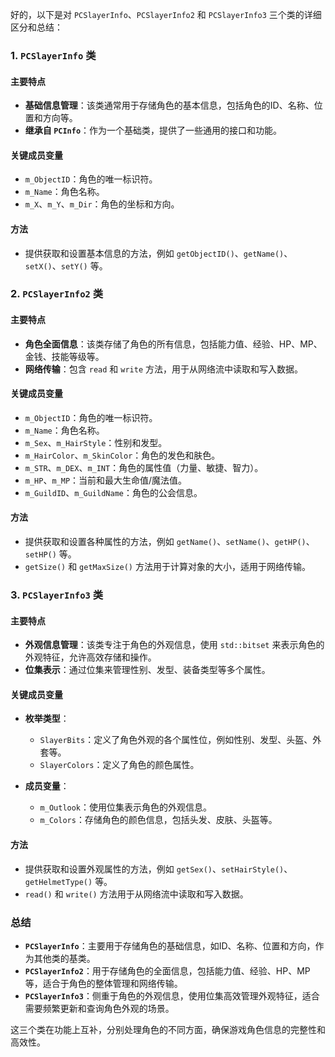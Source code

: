 好的，以下是对 `PCSlayerInfo`、`PCSlayerInfo2` 和 `PCSlayerInfo3` 三个类的详细区分和总结：

### 1. `PCSlayerInfo` 类

#### 主要特点
- **基础信息管理**：该类通常用于存储角色的基本信息，包括角色的ID、名称、位置和方向等。
- **继承自 `PCInfo`**：作为一个基础类，提供了一些通用的接口和功能。

#### 关键成员变量
- `m_ObjectID`：角色的唯一标识符。
- `m_Name`：角色名称。
- `m_X`、`m_Y`、`m_Dir`：角色的坐标和方向。

#### 方法
- 提供获取和设置基本信息的方法，例如 `getObjectID()`、`getName()`、`setX()`、`setY()` 等。

### 2. `PCSlayerInfo2` 类

#### 主要特点
- **角色全面信息**：该类存储了角色的所有信息，包括能力值、经验、HP、MP、金钱、技能等级等。
- **网络传输**：包含 `read` 和 `write` 方法，用于从网络流中读取和写入数据。

#### 关键成员变量
- `m_ObjectID`：角色的唯一标识符。
- `m_Name`：角色名称。
- `m_Sex`、`m_HairStyle`：性别和发型。
- `m_HairColor`、`m_SkinColor`：角色的发色和肤色。
- `m_STR`、`m_DEX`、`m_INT`：角色的属性值（力量、敏捷、智力）。
- `m_HP`、`m_MP`：当前和最大生命值/魔法值。
- `m_GuildID`、`m_GuildName`：角色的公会信息。

#### 方法
- 提供获取和设置各种属性的方法，例如 `getName()`、`setName()`、`getHP()`、`setHP()` 等。
- `getSize()` 和 `getMaxSize()` 方法用于计算对象的大小，适用于网络传输。

### 3. `PCSlayerInfo3` 类

#### 主要特点
- **外观信息管理**：该类专注于角色的外观信息，使用 `std::bitset` 来表示角色的外观特征，允许高效存储和操作。
- **位集表示**：通过位集来管理性别、发型、装备类型等多个属性。

#### 关键成员变量
- **枚举类型**：
  - `SlayerBits`：定义了角色外观的各个属性位，例如性别、发型、头盔、外套等。
  - `SlayerColors`：定义了角色的颜色属性。

- **成员变量**：
  - `m_Outlook`：使用位集表示角色的外观信息。
  - `m_Colors`：存储角色的颜色信息，包括头发、皮肤、头盔等。

#### 方法
- 提供获取和设置外观属性的方法，例如 `getSex()`、`setHairStyle()`、`getHelmetType()` 等。
- `read()` 和 `write()` 方法用于从网络流中读取和写入数据。

### 总结

- **`PCSlayerInfo`**：主要用于存储角色的基础信息，如ID、名称、位置和方向，作为其他类的基类。
- **`PCSlayerInfo2`**：用于存储角色的全面信息，包括能力值、经验、HP、MP等，适合于角色的整体管理和网络传输。
- **`PCSlayerInfo3`**：侧重于角色的外观信息，使用位集高效管理外观特征，适合需要频繁更新和查询角色外观的场景。

这三个类在功能上互补，分别处理角色的不同方面，确保游戏角色信息的完整性和高效性。